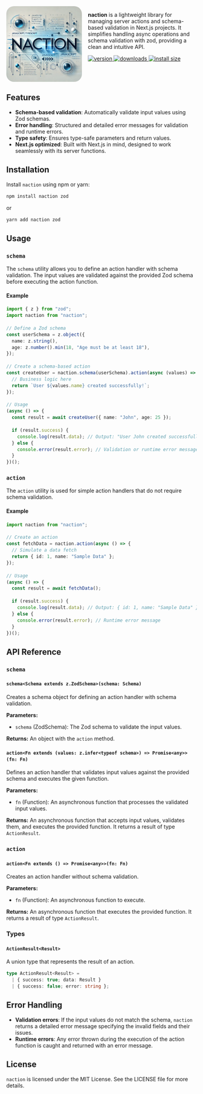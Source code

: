 <div align="start" style="display:flex; gap: 1rem">
  <img src="naction.png" alt="naction" width="200" style="border-radius: 20px; flex-shrink: 0" />
  <div>
  <p>
  <b>naction</b> is a lightweight library for managing server actions and schema-based validation in Next.js projects. It simplifies handling async operations and schema validation with zod, providing a clean and intuitive API.
  </p>
<div>
  <a href="https://npmjs.org/package/naction">
    <img src="https://badgen.now.sh/npm/v/naction" alt="version" />
  </a>
  <a href="https://npmjs.org/package/naction">
    <img src="https://badgen.now.sh/npm/dm/naction" alt="downloads" />
  </a>
  <a href="https://packagephobia.now.sh/result?p=naction">
    <img src="https://packagephobia.now.sh/badge?p=naction" alt="install size" />
  </a>
</div>
  </div>
</div>

## Features

- **Schema-based validation**: Automatically validate input values using Zod schemas.
- **Error handling**: Structured and detailed error messages for validation and runtime errors.
- **Type safety**: Ensures type-safe parameters and return values.
- **Next.js optimized**: Built with Next.js in mind, designed to work seamlessly with its server functions.

## Installation

Install `naction` using npm or yarn:

```bash
npm install naction zod
```

or

```bash
yarn add naction zod
```

## Usage

### `schema`

The `schema` utility allows you to define an action handler with schema validation. The input values are validated against the provided Zod schema before executing the action function.

#### Example

```typescript
import { z } from "zod";
import naction from "naction";

// Define a Zod schema
const userSchema = z.object({
  name: z.string(),
  age: z.number().min(18, "Age must be at least 18"),
});

// Create a schema-based action
const createUser = naction.schema(userSchema).action(async (values) => {
  // Business logic here
  return `User ${values.name} created successfully!`;
});

// Usage
(async () => {
  const result = await createUser({ name: "John", age: 25 });

  if (result.success) {
    console.log(result.data); // Output: "User John created successfully!"
  } else {
    console.error(result.error); // Validation or runtime error message
  }
})();
```

### `action`

The `action` utility is used for simple action handlers that do not require schema validation.

#### Example

```typescript
import naction from "naction";

// Create an action
const fetchData = naction.action(async () => {
  // Simulate a data fetch
  return { id: 1, name: "Sample Data" };
});

// Usage
(async () => {
  const result = await fetchData();

  if (result.success) {
    console.log(result.data); // Output: { id: 1, name: "Sample Data" }
  } else {
    console.error(result.error); // Runtime error message
  }
})();
```

## API Reference

### `schema`

#### `schema<Schema extends z.ZodSchema>(schema: Schema)`

Creates a schema object for defining an action handler with schema validation.

**Parameters:**

- `schema` (ZodSchema): The Zod schema to validate the input values.

**Returns:**
An object with the `action` method.

#### `action<Fn extends (values: z.infer<typeof schema>) => Promise<any>>(fn: Fn)`

Defines an action handler that validates input values against the provided schema and executes the given function.

**Parameters:**

- `fn` (Function): An asynchronous function that processes the validated input values.

**Returns:**
An asynchronous function that accepts input values, validates them, and executes the provided function. It returns a result of type `ActionResult`.

### `action`

#### `action<Fn extends () => Promise<any>>(fn: Fn)`

Creates an action handler without schema validation.

**Parameters:**

- `fn` (Function): An asynchronous function to execute.

**Returns:**
An asynchronous function that executes the provided function. It returns a result of type `ActionResult`.

### Types

#### `ActionResult<Result>`

A union type that represents the result of an action.

```typescript
type ActionResult<Result> =
  | { success: true; data: Result }
  | { success: false; error: string };
```

## Error Handling

- **Validation errors**: If the input values do not match the schema, `naction` returns a detailed error message specifying the invalid fields and their issues.
- **Runtime errors**: Any error thrown during the execution of the action function is caught and returned with an error message.

## License

`naction` is licensed under the MIT License. See the LICENSE file for more details.
